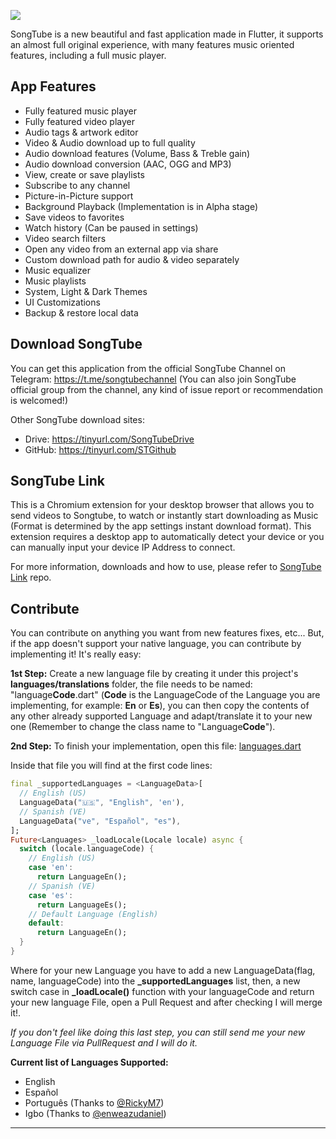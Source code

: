 ![](https://imgur.com/vcsnxWV.jpg)

SongTube is a new beautiful and fast application made in Flutter, it supports an almost full original experience, with many features music oriented features, including a full music player.


## App Features

+ Fully featured music player
+ Fully featured video player
+ Audio tags & artwork editor
+ Video & Audio download up to full quality
+ Audio download features (Volume, Bass & Treble gain)
+ Audio download conversion (AAC, OGG and MP3)
+ View, create or save playlists
+ Subscribe to any channel
+ Picture-in-Picture support
+ Background Playback (Implementation is in Alpha stage)
+ Save videos to favorites
+ Watch history (Can be paused in settings)
+ Video search filters
+ Open any video from an external app via share
+ Custom download path for audio & video separately
+ Music equalizer
+ Music playlists
+ System, Light & Dark Themes
+ UI Customizations
+ Backup & restore local data


## Download SongTube

You can get this application from the official SongTube Channel on Telegram: https://t.me/songtubechannel (You can also join SongTube official group from the channel, any kind of issue report or recommendation is welcomed!)

Other SongTube download sites:

+ Drive: https://tinyurl.com/SongTubeDrive
+ GitHub: https://tinyurl.com/STGithub


## SongTube Link

This is a Chromium extension for your desktop browser that allows you to send videos to Songtube, to watch or instantly start downloading as Music (Format is determined by the app settings instant download format). This extension requires a desktop app to automatically detect your device or you can manually input your device IP Address to connect.

For more information, downloads and how to use, please refer to [SongTube Link](https://github.com/SongTube/songtube_link_extension) repo.

## Contribute

You can contribute on anything you want from new features fixes, etc... But, if the app doesn't support
your native language, you can contribute by implementing it! It's really easy:

**1st Step:** Create a new language file by creating it under this project's **languages/translations** folder, the file needs to be named: "language**Code**.dart" (**Code** is the LanguageCode of the Language you are implementing, for example: **En** or **Es**), you can then copy the contents of any other already supported Language and adapt/translate it to your new one (Remember to change the class name to "Language**Code**").

**2nd Step:** To finish your implementation, open this file: [languages.dart](https://github.com/SongTube/SongTube-App/blob/master/lib/languages/languages.dart)

Inside that file you will find at the first code lines:

```dart
final _supportedLanguages = <LanguageData>[
  // English (US)
  LanguageData("🇺🇸", "English", 'en'),
  // Spanish (VE)
  LanguageData("ve", "Español", "es"),
];
Future<Languages> _loadLocale(Locale locale) async {
  switch (locale.languageCode) {
    // English (US)
    case 'en':
      return LanguageEn();
    // Spanish (VE)
    case 'es':
      return LanguageEs();
    // Default Language (English)
    default:
      return LanguageEn();
  }
}
```

Where for your new Language you have to add a new LanguageData(flag, name, languageCode) into the **_supportedLanguages** list, then, a new switch case in **_loadLocale()** function with your languageCode and return your new language File, open a Pull Request and after checking I will merge it!.

*If you don't feel like doing this last step, you can still send me your new Language File via PullRequest and I will do it.*

**Current list of Languages Supported:**

- English
- Español
- Português (Thanks to [@RickyM7](https://github.com/RickyM7))
- Igbo (Thanks to [@enweazudaniel](https://github.com/enweazudaniel))


---

